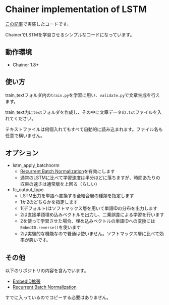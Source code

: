 # Chainer implementation of LSTM

[この記事](http://musyoku.github.io/2016/04/10/Chainer%E3%81%A7LSTM%E8%A8%80%E8%AA%9E%E3%83%A2%E3%83%87%E3%83%AB%E3%81%A8%E3%83%9F%E3%83%8B%E3%83%90%E3%83%83%E3%83%81%E5%AD%A6%E7%BF%92%E3%81%AE%E5%AE%9F%E8%A3%85/)で実装したコードです。

ChainerでLSTMを学習させるシンプルなコードになっています。

## 動作環境

- Chainer 1.8+

## 使い方

train_textフォルダ内の`train.py`を学習に用い、`validate.py`で文章生成を行えます。

train_text内に`text`フォルダを作成し、その中に文章データの`.txt`ファイルを入れてください。

テキストファイルは何個入れてもすべて自動的に読み込まれます。ファイル名も任意で構いません。

## オプション

- lstm_apply_batchnorm
	- [Recurrent Batch Normalization](http://arxiv.org/abs/1603.09025)を有効にします
	- 通常のLSTMに比べて学習速度は半分ほどに落ちますが、時間あたりの収束の速さは通常版を上回る（らしい）
- fc_output_type
	- LSTM出力を単語へ変換する全結合層の種類を指定します
	- 1か2のどちらかを指定します
	- 1(デフォルト)はソフトマックス層を用いて単語IDの分布を出力します
	- 2は直接単語埋め込みベクトルを出力し、二乗誤差による学習を行います
	- 2を使って学習させた場合、埋め込みベクトルの単語IDへの変換には`EmbedID.reverse()`を使います
	- 2は実験的な機能なので普通は使いません。ソフトマックス層に比べて効率が悪いです。

## その他

以下のリポジトリの内容を含んでいます。

- [EmbedID拡張](https://github.com/musyoku/embed-id-extended)
- [Recurrent Batch Normalization](https://github.com/musyoku/recurrent-batch-normalization)

すでに入っているのでコピーする必要はありません。
